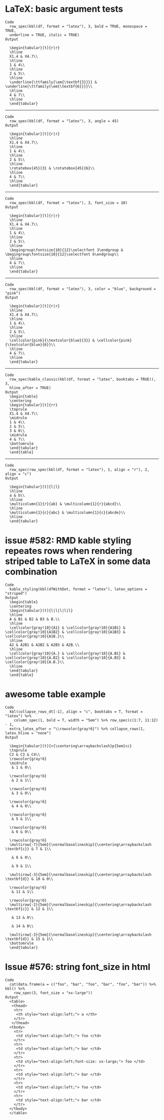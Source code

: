 # LaTeX: basic argument tests

    Code
      row_spec(kbl(df, format = "latex"), 3, bold = TRUE, monospace = TRUE,
      underline = TRUE, italic = TRUE)
    Output
      
      \begin{tabular}[t]{r|r}
      \hline
      X1.4 & X4.7\\
      \hline
      1 & 4\\
      \hline
      2 & 5\\
      \hline
      \underline{\ttfamily{\em{\textbf{3}}}} & \underline{\ttfamily{\em{\textbf{6}}}}\\
      \hline
      4 & 7\\
      \hline
      \end{tabular}

---

    Code
      row_spec(kbl(df, format = "latex"), 3, angle = 45)
    Output
      
      \begin{tabular}[t]{r|r}
      \hline
      X1.4 & X4.7\\
      \hline
      1 & 4\\
      \hline
      2 & 5\\
      \hline
      \rotatebox{45}{3} & \rotatebox{45}{6}\\
      \hline
      4 & 7\\
      \hline
      \end{tabular}

---

    Code
      row_spec(kbl(df, format = "latex"), 3, font_size = 10)
    Output
      
      \begin{tabular}[t]{r|r}
      \hline
      X1.4 & X4.7\\
      \hline
      1 & 4\\
      \hline
      2 & 5\\
      \hline
      \begingroup\fontsize{10}{12}\selectfont 3\endgroup & \begingroup\fontsize{10}{12}\selectfont 6\endgroup\\
      \hline
      4 & 7\\
      \hline
      \end{tabular}

---

    Code
      row_spec(kbl(df, format = "latex"), 3, color = "blue", background = "pink")
    Output
      
      \begin{tabular}[t]{r|r}
      \hline
      X1.4 & X4.7\\
      \hline
      1 & 4\\
      \hline
      2 & 5\\
      \hline
      \cellcolor{pink}{\textcolor{blue}{3}} & \cellcolor{pink}{\textcolor{blue}{6}}\\
      \hline
      4 & 7\\
      \hline
      \end{tabular}

---

    Code
      row_spec(kable_classic(kbl(df, format = "latex", booktabs = TRUE)), 3,
      hline_after = TRUE)
    Output
      \begin{table}
      \centering
      \begin{tabular}[t]{rr}
      \toprule
      X1.4 & X4.7\\
      \midrule
      1 & 4\\
      2 & 5\\
      3 & 6\\
      \midrule
      4 & 7\\
      \bottomrule
      \end{tabular}
      \end{table}

---

    Code
      row_spec(row_spec(kbl(df, format = "latex"), 1, align = "r"), 2, align = "c")
    Output
      
      \begin{tabular}[t]{l|l}
      \hline
      a & b\\
      \hline
      \multicolumn{1}{r}{ab} & \multicolumn{1}{r}{abcd}\\
      \hline
      \multicolumn{1}{c}{abc} & \multicolumn{1}{c}{abcde}\\
      \hline
      \end{tabular}

# issue #582: RMD kable styling repeates rows when rendering striped table to LaTeX in some data combination

    Code
      kable_styling(kbl(dfWithDot, format = "latex"), latex_options = "striped")
    Output
      \begin{table}
      \centering
      \begin{tabular}[t]{l|l|l|l|l}
      \hline
      A & B1 & B2 & B3 & B.\\
      \hline
      \cellcolor{gray!10}{A1} & \cellcolor{gray!10}{A1B1} & \cellcolor{gray!10}{A1B2} & \cellcolor{gray!10}{A1B3} & \cellcolor{gray!10}{A1B.}\\
      \hline
      A2 & A2B1 & A2B2 & A2B3 & A2B.\\
      \hline
      \cellcolor{gray!10}{A.} & \cellcolor{gray!10}{A.B1} & \cellcolor{gray!10}{A.B2} & \cellcolor{gray!10}{A.B3} & \cellcolor{gray!10}{A.B.}\\
      \hline
      \end{tabular}
      \end{table}

# awesome table example

    Code
      kbl(collapse_rows_dt[-1], align = "c", booktabs = T, format = "latex") %>%
        column_spec(1, bold = T, width = "5em") %>% row_spec(c(1:7, 11:12) - 1,
      extra_latex_after = "\\rowcolor{gray!6}") %>% collapse_rows(1, latex_hline = "none")
    Output
      
      \begin{tabular}[t]{>{\centering\arraybackslash}p{5em}cc}
      \toprule
      C2 & C3 & C4\\
      \rowcolor{gray!6}
      \midrule
       & 1 & 0\\
      
      \rowcolor{gray!6}
       & 2 & 1\\
      
      \rowcolor{gray!6}
       & 3 & 0\\
      
      \rowcolor{gray!6}
       & 4 & 0\\
      
      \rowcolor{gray!6}
       & 5 & 1\\
      
      \rowcolor{gray!6}
       & 6 & 0\\
      
      \rowcolor{gray!6}
      \multirow{-7}{5em}[\normalbaselineskip]{\centering\arraybackslash \textbf{c}} & 7 & 1\\
      
       & 8 & 0\\
      
       & 9 & 1\\
      
      \multirow{-3}{5em}[\normalbaselineskip]{\centering\arraybackslash \textbf{d}} & 10 & 0\\
      
      \rowcolor{gray!6}
       & 11 & 1\\
      
      \rowcolor{gray!6}
      \multirow{-2}{5em}[\normalbaselineskip]{\centering\arraybackslash \textbf{c}} & 12 & 1\\
      
       & 13 & 0\\
      
       & 14 & 0\\
      
      \multirow{-3}{5em}[\normalbaselineskip]{\centering\arraybackslash \textbf{d}} & 15 & 1\\
      \bottomrule
      \end{tabular}

# Issue #576: string font_size in html

    Code
      cat(data.frame(a = c("foo", "bar", "foo", "bar", "foo", "bar")) %>% kbl() %>%
        row_spec(3, font_size = "xx-large"))
    Output
      <table>
       <thead>
        <tr>
         <th style="text-align:left;"> a </th>
        </tr>
       </thead>
      <tbody>
        <tr>
         <td style="text-align:left;"> foo </td>
        </tr>
        <tr>
         <td style="text-align:left;"> bar </td>
        </tr>
        <tr>
         <td style="text-align:left;font-size: xx-large;"> foo </td>
        </tr>
        <tr>
         <td style="text-align:left;"> bar </td>
        </tr>
        <tr>
         <td style="text-align:left;"> foo </td>
        </tr>
        <tr>
         <td style="text-align:left;"> bar </td>
        </tr>
      </tbody>
      </table>

